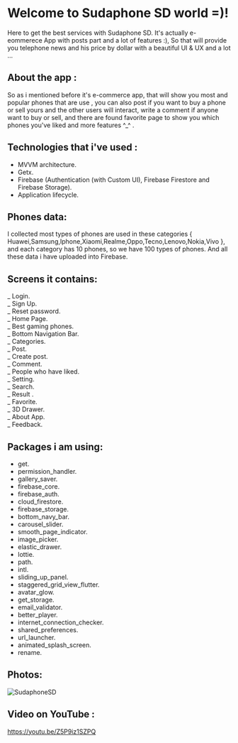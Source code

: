# Welcome to Sudaphone SD world =)!
Here to get the best services with Sudaphone SD. It's actually e-eommerece App with posts part and a lot of features :), So that will provide you telephone news and his price by dollar with a beautiful UI & UX and a lot ...

## About the app :

So as i mentioned before it's e-commerce app, that will show you most and popular phones that are use , you can also post if you want to buy a phone or sell yours and the other users will interact, write a comment if anyone want to buy or sell, and there are found favorite page to show you which phones you've liked  and more features ^_^ .

## Technologies that i've used : 


- MVVM architecture.
- Getx.
- Firebase (Authentication (with Custom UI), Firebase Firestore and Firebase Storage).
- Application lifecycle.

## Phones data:
I collected most types of phones are used in these categories { Huawei,Samsung,Iphone,Xiaomi,Realme,Oppo,Tecno,Lenovo,Nokia,Vivo }, and each category has 10 phones, so we have 100 types of phones. And all these data i have uploaded into Firebase.

## Screens it contains:

_ Login. <br>
_ Sign Up. <br>
_ Reset password. <br>
_ Home Page. <br>
_ Best gaming phones. <br>
_ Bottom Navigation Bar. <br>
_ Categories. <br>
_ Post. <br>
_ Create post. <br>
_ Comment. <br>
_ People who have liked. <br>
_ Setting. <br>
_ Search. <br>
_ Result . <br>
_ Favorite. <br>
_ 3D Drawer. <br>
_ About App. <br>
_ Feedback. <br>

## Packages i am using:

- get.
- permission_handler.
- gallery_saver.
- firebase_core.
- firebase_auth.
- cloud_firestore.
- firebase_storage.
- bottom_navy_bar.
- carousel_slider.
- smooth_page_indicator.
- image_picker.
- elastic_drawer.
- lottie.
- path.
- intl.
- sliding_up_panel.
- staggered_grid_view_flutter.
- avatar_glow.
- get_storage.
- email_validator.
- better_player.
- internet_connection_checker.
- shared_preferences.
- url_launcher.
- animated_splash_screen.
- rename.

## Photos:
![SudaphoneSD](https://user-images.githubusercontent.com/89943558/221442517-0dcae41b-64a2-4059-baa2-e21722c30081.png)

## Video on YouTube :
https://youtu.be/Z5P9iz1SZPQ
